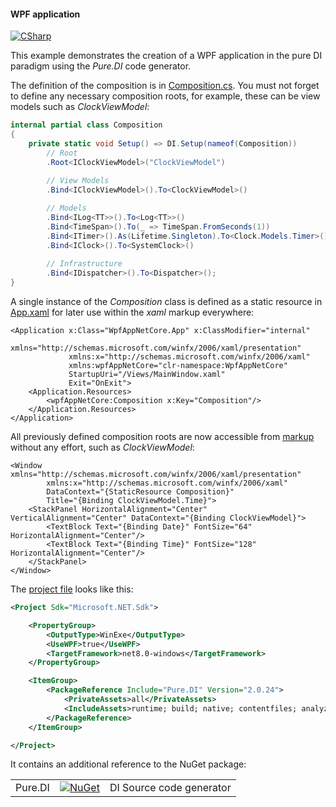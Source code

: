 #### WPF application

[![CSharp](https://img.shields.io/badge/C%23-code-blue.svg)](/samples/WpfAppNetCore)

This example demonstrates the creation of a WPF application in the pure DI paradigm using the _Pure.DI_ code generator.

The definition of the composition is in [Composition.cs](/samples/WpfAppNetCore/Composition.cs). You must not forget to define any necessary composition roots, for example, these can be view models such as _ClockViewModel_:

```csharp
internal partial class Composition
{
    private static void Setup() => DI.Setup(nameof(Composition))
        // Root
        .Root<IClockViewModel>("ClockViewModel")
        
        // View Models
        .Bind<IClockViewModel>().To<ClockViewModel>()

        // Models
        .Bind<ILog<TT>>().To<Log<TT>>()
        .Bind<TimeSpan>().To(_ => TimeSpan.FromSeconds(1))
        .Bind<ITimer>().As(Lifetime.Singleton).To<Clock.Models.Timer>()
        .Bind<IClock>().To<SystemClock>()
    
        // Infrastructure
        .Bind<IDispatcher>().To<Dispatcher>();
}
```

A single instance of the _Composition_ class is defined as a static resource in [App.xaml](/samples/WpfAppNetCore/App.xaml) for later use within the _xaml_ markup everywhere:

```xaml
<Application x:Class="WpfAppNetCore.App" x:ClassModifier="internal"
             xmlns="http://schemas.microsoft.com/winfx/2006/xaml/presentation"
             xmlns:x="http://schemas.microsoft.com/winfx/2006/xaml"
             xmlns:wpfAppNetCore="clr-namespace:WpfAppNetCore"
             StartupUri="/Views/MainWindow.xaml"
             Exit="OnExit">
    <Application.Resources>
        <wpfAppNetCore:Composition x:Key="Composition"/>
    </Application.Resources>
</Application>
```

All previously defined composition roots are now accessible from [markup](/samples/WpfAppNetCore/Views/MainWindow.xaml) without any effort, such as _ClockViewModel_:

```xaml
<Window xmlns="http://schemas.microsoft.com/winfx/2006/xaml/presentation"
        xmlns:x="http://schemas.microsoft.com/winfx/2006/xaml"
        DataContext="{StaticResource Composition}"
        Title="{Binding ClockViewModel.Time}">
    <StackPanel HorizontalAlignment="Center" VerticalAlignment="Center" DataContext="{Binding ClockViewModel}">
        <TextBlock Text="{Binding Date}" FontSize="64" HorizontalAlignment="Center"/>
        <TextBlock Text="{Binding Time}" FontSize="128" HorizontalAlignment="Center"/>        
    </StackPanel>
</Window>
```

The [project file](/samples/WpfAppNetCore/WpfAppNetCore.csproj) looks like this:

```xml
<Project Sdk="Microsoft.NET.Sdk">

    <PropertyGroup>
        <OutputType>WinExe</OutputType>
        <UseWPF>true</UseWPF>
        <TargetFramework>net8.0-windows</TargetFramework>
    </PropertyGroup>

    <ItemGroup>
        <PackageReference Include="Pure.DI" Version="2.0.24">
            <PrivateAssets>all</PrivateAssets>
            <IncludeAssets>runtime; build; native; contentfiles; analyzers; buildtransitive</IncludeAssets>
        </PackageReference>
    </ItemGroup>

</Project>
```

It contains an additional reference to the NuGet package:

|            |                                                                                                 |                                     |
|------------|-------------------------------------------------------------------------------------------------|:------------------------------------|
| Pure.DI    | [![NuGet](https://buildstats.info/nuget/Pure.DI)](https://www.nuget.org/packages/Pure.DI)       | DI Source code generator            |
